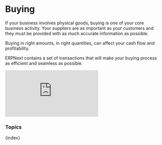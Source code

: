 # Buying

If your business involves physical goods, buying is one of your core business
activity. Your suppliers are as important as your customers and they must be
provided with as much accurate information as possible.

Buying in right amounts, in right quantities, can affect your cash flow and
profitability.

ERPNext contains a set of transactions that will make your buying process as
efficient and seamless as possible.

<div class="embed-container">
    <iframe src="https://www.youtube.com/embed/efFajTTQBa8?rel=0" frameborder="0" allow="autoplay; encrypted-media" allowfullscreen>
    </iframe>
</div>

### Topics

{index}
